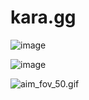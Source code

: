 # kara.gg


![image](https://github.com/intrusions/kara.gg/assets/65361679/dd12cc58-9546-4a33-9c37-716b7cd7b583)

![image](https://github.com/intrusions/kara.gg/assets/65361679/88aa56b5-b03e-4641-80c4-a11430d23ccc)

![aim_fov_50.gif](./aim_fov_50.gif)

